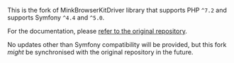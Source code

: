 This is the fork of MinkBrowserKitDriver library that supports PHP `^7.2` and supports Symfony `^4.4` and `^5.0`.

For the documentation, please [refer to the original repository](https://github.com/minkphp/MinkBrowserKitDriver).

No updates other than Symfony compatibility will be provided, but this fork _might_ be synchronised with the original repository in the future.
